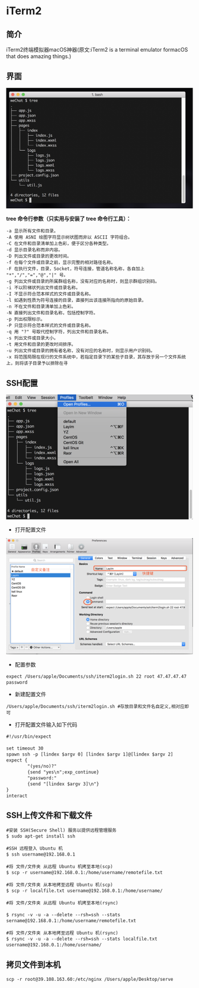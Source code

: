 # iTerm2

## 简介

iTerm2终端模拟器macOS神器(原文:iTerm2 is a terminal emulator formacOS that does amazing things.)



## 界面

![image-20180808174615600](assets/image-20180808174615600.png)



**tree 命令行参数（**只实用与安装了 tree 命令行工具**）：**

```shell
-a 显示所有文件和目录。
-A 使用 ASNI 绘图字符显示树状图而非以 ASCII 字符组合。
-C 在文件和目录清单加上色彩，便于区分各种类型。
-d 显示目录名称而非内容。
-D 列出文件或目录的更改时间。
-f 在每个文件或目录之前，显示完整的相对路径名称。
-F 在执行文件，目录，Socket，符号连接，管道名称名称，各自加上 "*","/","=","@","|" 号。
-g 列出文件或目录的所属群组名称，没有对应的名称时，则显示群组识别码。
-i 不以阶梯状列出文件或目录名称。
-I 不显示符合范本样式的文件或目录名称。
-l 如遇到性质为符号连接的目录，直接列出该连接所指向的原始目录。
-n 不在文件和目录清单加上色彩。
-N 直接列出文件和目录名称，包括控制字符。
-p 列出权限标示。
-P 只显示符合范本样式的文件或目录名称。
-q 用 "?" 号取代控制字符，列出文件和目录名称。
-s 列出文件或目录大小。
-t 用文件和目录的更改时间排序。
-u 列出文件或目录的拥有者名称，没有对应的名称时，则显示用户识别码。
-x 将范围局限在现行的文件系统中，若指定目录下的某些子目录，其存放于另一个文件系统上，则将该子目录予以排除在寻
```



## SSH配置

![image-20180808175029586](assets/image-20180808175029586.png)

- 打开配置文件

![image-20180808175147242](assets/image-20180808175147242.png)

- 配置参数

```shell
expect /Users/apple/Documents/ssh/iterm2login.sh 22 root 47.47.47.47 password
```

- 新建配置文件

```
/Users/apple/Documents/ssh/iterm2login.sh #存放目录和文件名自定义,相对应即可
```

- 打开配置文件输入如下代码

```shell
#!/usr/bin/expect

set timeout 30
spawn ssh -p [lindex $argv 0] [lindex $argv 1]@[lindex $argv 2]
expect {
        "(yes/no)?"
        {send "yes\n";exp_continue}
        "password:"
        {send "[lindex $argv 3]\n"}
}
interact

```





## SSH上传文件和下载文件

```Shell
#安装 SSH(Secure Shell) 服务以提供远程管理服务 
$ sudo apt-get install ssh

#SSH 远程登入 Ubuntu 机 
$ ssh username@192.168.0.1

#将 文件/文件夹 从远程 Ubuntu 机拷至本地(scp) 
$ scp -r username@192.168.0.1:/home/username/remotefile.txt

#将 文件/文件夹 从本地拷至远程 Ubuntu 机(scp) 
$ scp -r localfile.txt username@192.168.0.1:/home/username/

#将 文件/文件夹 从远程 Ubuntu 机拷至本地(rsync)

$ rsync -v -u -a --delete --rsh=ssh --stats sername@192.168.0.1:/home/username/remotefile.txt

#将 文件/文件夹 从本地拷至远程 Ubuntu 机(rsync)
$ rsync -v -u -a --delete --rsh=ssh --stats localfile.txt username@192.168.0.1:/home/username/

```



## 拷贝文件到本机

```shell
scp -r root@39.108.163.60:/etc/nginx /Users/apple/Desktop/serve
```

